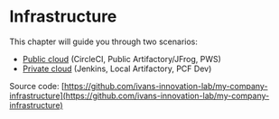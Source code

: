 # Infrastructure

This chapter will guide you through two scenarios:

* [Public cloud](/chapter3/infrastructure-as-code/public-cloud.md) \(CircleCI, Public Artifactory/JFrog, PWS\)
* [Private cloud](https://www.gitbook.com/book/ivans-innovation-lab/my-company/edit#) \(Jenkins, Local Artifactory, PCF Dev\)

Source code: [https://github.com/ivans-innovation-lab/my-company-infrastructure](https://github.com/ivans-innovation-lab/my-company-infrastructure)

